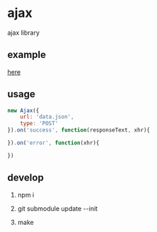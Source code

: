 # ajax
ajax library

## example

[here](http://vivaxy.github.io/ajax/example)

## usage

```js
new Ajax({
    url: 'data.json',
    type: 'POST'
}).on('success', function(responseText, xhr){

}).on('error', function(xhr){

})
```

## develop

1. npm i

2. git submodule update --init

3. make
